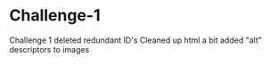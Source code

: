 # Challenge-1
Challenge 1
deleted redundant ID's
Cleaned up html a bit
added "alt" descriptors to images